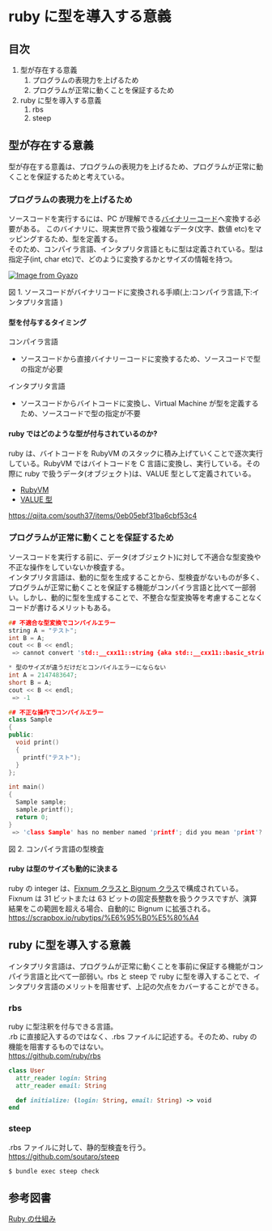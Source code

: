 # ruby に型を導入する意義

## 目次

1. 型が存在する意義
   1. プログラムの表現力を上げるため
   2. プログラムが正常に動くことを保証するため
2. ruby に型を導入する意義
   1. rbs
   2. steep

## 型が存在する意義

型が存在する意義は、プログラムの表現力を上げるため、プログラムが正常に動くことを保証するためと考えている。

### プログラムの表現力を上げるため

ソースコードを実行するには、PC が理解できる[バイナリーコード](https://ja.wikipedia.org/wiki/%E3%83%90%E3%82%A4%E3%83%8A%E3%83%AA)へ変換する必要がある。
このバイナリに、現実世界で扱う複雑なデータ(文字、数値 etc)をマッピングするため、型を定義する。<br>
そのため、コンパイラ言語、インタプリタ言語ともに型は定義されている。型は指定子(int, char etc)で、どのように変換するかとサイズの情報を持つ。

[![Image from Gyazo](https://i.gyazo.com/c6eb94c50b19897981437f25a01d95ce.png)](https://gyazo.com/c6eb94c50b19897981437f25a01d95ce)

図 1. ソースコードがバイナリコードに変換される手順(上:コンパイラ言語,下:インタプリタ言語 )

#### 型を付与するタイミング

コンパイラ言語

- ソースコードから直接バイナリーコードに変換するため、ソースコードで型の指定が必要

インタプリタ言語

- ソースコードからバイトコードに変換し、Virtual Machine が型を定義するため、ソースコードで型の指定が不要

#### ruby ではどのような型が付与されているのか?

ruby は、バイトコードを RubyVM のスタックに積み上げていくことで逐次実行している。RubyVM ではバイトコードを C 言語に変換し、実行している。その際に ruby で扱うデータ(オブジェクト)は、VALUE 型として定義されている。

- [RubyVM](https://docs.ruby-lang.org/ja/latest/class/RubyVM.html)
- [VALUE 型](https://docs.ruby-lang.org/en/2.4.0/extension_ja_rdoc.html)

https://qiita.com/south37/items/0eb05ebf31ba6cbf53c4

### プログラムが正常に動くことを保証するため

ソースコードを実行する前に、データ(オブジェクト)に対して不適合な型変換や不正な操作をしていないか検査する。<br>
インタプリタ言語は、動的に型を生成することから、型検査がないものが多く、プログラムが正常に動くことを保証する機能がコンパイラ言語と比べて一部弱い。しかし、動的に型を生成することで、不整合な型変換等を考慮することなくコードが書けるメリットもある。

```c++
## 不適合な型変換でコンパイルエラー
string A = "テスト";
int B = A;
cout << B << endl;
 => cannot convert 'std::__cxx11::string {aka std::__cxx11::basic_string<char>}' to 'int' in initialization

* 型のサイズが違うだけだとコンパイルエラーにならない
int A = 2147483647;
short B = A;
cout << B << endl;
 => -1

## 不正な操作でコンパイルエラー
class Sample
{
public:
  void print()
  {
    printf("テスト");
  }
};

int main()
{
  Sample sample;
  sample.printf();
  return 0;
}
 => 'class Sample' has no member named 'printf'; did you mean 'print'?
```

図 2. コンパイラ言語の型検査

#### ruby は型のサイズも動的に決まる

ruby の integer は、[Fixnum クラスと Bignum クラス](https://scrapbox.io/rubytips/%E6%95%B0%E5%80%A4)で構成されている。
Fixnum は 31 ビットまたは 63 ビットの固定長整数を扱うクラスですが、演算結果をこの範囲を超える場合、自動的に Bignum に拡張される。<br>
https://scrapbox.io/rubytips/%E6%95%B0%E5%80%A4

## ruby に型を導入する意義

インタプリタ言語は、プログラムが正常に動くことを事前に保証する機能がコンパイラ言語と比べて一部弱い。rbs と steep で ruby に型を導入することで、インタプリタ言語のメリットを阻害せず、上記の欠点をカバーすることができる。

### rbs

ruby に型注釈を付与できる言語。<br>
.rb に直接記入するのではなく、.rbs ファイルに記述する。そのため、ruby の機能を阻害するものではない。<br>
https://github.com/ruby/rbs

```ruby
class User
  attr_reader login: String
  attr_reader email: String

  def initialize: (login: String, email: String) -> void
end
```

### steep

.rbs ファイルに対して、静的型検査を行う。<br>
https://github.com/soutaro/steep

```
$ bundle exec steep check
```

## 参考図書

[Ruby の仕組み](https://www.amazon.co.jp/Ruby%E3%81%AE%E3%81%97%E3%81%8F%E3%81%BF-Ruby-Under-Microscope-Shaughnessy/dp/4274050653)
